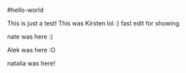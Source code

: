 #hello-world

This is just a test! This was Kirsten lol :) fast edit for showing

nate was here :)

Alek was here :O

natalia was here!
